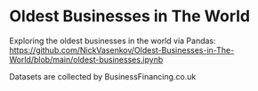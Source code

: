 # Oldest Businesses in The World
 Exploring the oldest businesses in the world via Pandas:
 https://github.com/NickVasenkov/Oldest-Businesses-in-The-World/blob/main/oldest-businesses.ipynb

Datasets are collected by BusinessFinancing.co.uk
